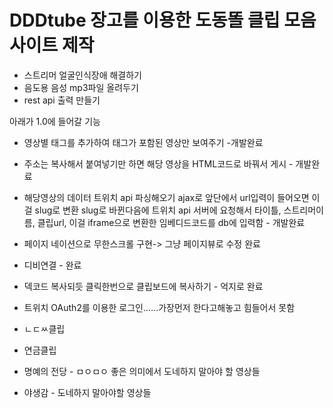 DDDtube 장고를 이용한 도동똘 클립 모음 사이트 제작
===

- 스트리머 얼굴인식장애 해결하기
- 음도용 음성 mp3파일 올려두기
- rest api 출력 만들기


아래가 1.0에 들어갈 기능

- 영상별 태그를 추가하여 태그가 포함된 영상만 보여주기 -개발완료

- 주소는 복사해서 붙여넣기만 하면 해당 영상을 HTML코드로 바꿔서 게시 - 개발완료

- 해당영상의 데이터 트위치 api 파싱해오기 ajax로 앞단에서 url입력이 들어오면 이걸 slug로 변환 slug로 바뀐다음에 트위치 api 서버에 요청해서 타이틀, 스트리머이름, 클립url, 이걸 iframe으로 변환한 임베디드코드를 db에 입력함 - 개발완료


- 페이지 네이션으로 무한스크롤 구현-> 그냥 페이지뷰로 수정 완료

- 디비연결 - 완료
- 덱코드 복사되듯 클릭한번으로 클립보드에 복사하기 - 억지로 완료
- 트위치 OAuth2를 이용한 로그인......가장먼저 한다고해놓고 힘들어서 못함


- ㄴㄷㅆ클립
- 연금클립
- 명예의 전당 - ㅁㅇㅁㅇ 좋은 의미에서 도네하지 말아야 할 영상들
- 야생감 - 도네하지 말아야할 영상들





